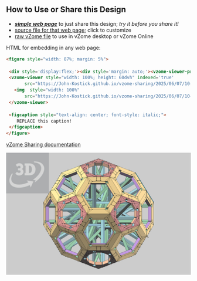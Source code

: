 
## How to Use or Share this Design

 - [***simple web page***](<https://John-Kostick.github.io/vzome-sharing/2025/06/07/10-47-03-16--axis-stick-construction-3/>) to just share this design; *try it before you share it!*
 - [source file for that web page](<https://github.com/John-Kostick/vzome-sharing/edit/main/2025/06/07/10-47-03-16--axis-stick-construction-3/index.md>); click to customize
 - [raw vZome file](<https://raw.githubusercontent.com/John-Kostick/vzome-sharing/main/2025/06/07/10-47-03-16--axis-stick-construction-3/16--axis-stick-construction-3.vZome>) to use in vZome desktop or vZome Online
 
 HTML for embedding in any web page:
 ```html
<figure style="width: 87%; margin: 5%">
  
  <div style='display:flex;'><div style='margin: auto;'><vzome-viewer-previous label='prev step'></vzome-viewer-previous><vzome-viewer-next label='next step'></vzome-viewer-next></div></div>
  <vzome-viewer style="width: 100%; height: 60dvh" indexed='true'
        src="https://John-Kostick.github.io/vzome-sharing/2025/06/07/10-47-03-16--axis-stick-construction-3/16--axis-stick-construction-3.vZome" >
    <img  style="width: 100%"
        src="https://John-Kostick.github.io/vzome-sharing/2025/06/07/10-47-03-16--axis-stick-construction-3/16--axis-stick-construction-3.png" >
  </vzome-viewer>

  <figcaption style="text-align: center; font-style: italic;">
     REPLACE this caption!
  </figcaption>
</figure>

 ```

[vZome Sharing documentation](https://vzome.github.io/vzome/sharing.html#how-it-works)

![Image](<16--axis-stick-construction-3.png>)

